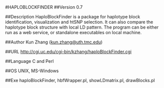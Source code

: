 #HAPLOBLOCKFINDER
##Version
0.7

##Description
HaploBlockFinder is a package for haplotype block identification, visualization and htSNP selection. It can also compare the haplotype block structure with local LD pattern. The program can be either run as a web service, or standalone executables on local machine.

##Author
Kun Zhang (kun.zhang@uth.tmc.edu)

##URL
http://cgi.uc.edu/cgi-bin/kzhang/haploBlockFinder.cgi

##Language
C and Perl

##OS
UNIX, MS-Windows

##Exe
haploBlockFinder, hbfWrapper.pl, showLDmatrix.pl, drawBlocks.pl


